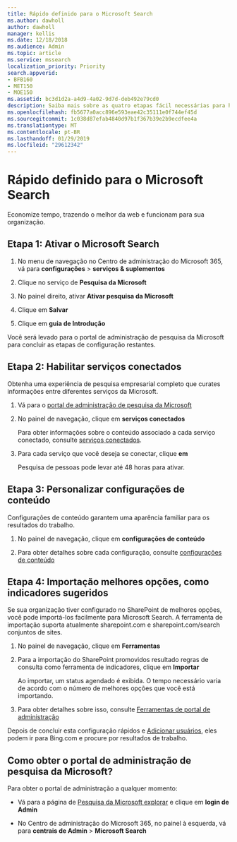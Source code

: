 ```yaml
---
title: Rápido definido para o Microsoft Search
ms.author: dawholl
author: dawholl
manager: kellis
ms.date: 12/18/2018
ms.audience: Admin
ms.topic: article
ms.service: mssearch
localization_priority: Priority
search.appverid:
- BFB160
- MET150
- MOE150
ms.assetid: bc3d1d2a-a4d9-4a02-9d7d-deb492e79cd0
description: Saiba mais sobre as quatro etapas fácil necessárias para habilitar e usar o Microsoft Search.
ms.openlocfilehash: fb5677a0acc896e593eae42c35111e0f744ef45d
ms.sourcegitcommit: 1c038d87efab4840d97b1f367b39e2b9ecdfee4a
ms.translationtype: MT
ms.contentlocale: pt-BR
ms.lasthandoff: 01/29/2019
ms.locfileid: "29612342"
---
```

# <a name="quick-set-up-for-microsoft-search"></a>Rápido definido para o Microsoft Search

Economize tempo, trazendo o melhor da web e funcionam para sua organização.
  
## <a name="step-1-turn-on-microsoft-search"></a>Etapa 1: Ativar o Microsoft Search

1. No menu de navegação no Centro de administração do Microsoft 365, vá para **configurações** \> **serviços &amp; suplementos**
    
2. Clique no serviço de **Pesquisa da Microsoft** 
    
3. No painel direito, ativar **Ativar pesquisa da Microsoft**
    
4. Clique em **Salvar**
    
5. Clique em **guia de Introdução**
  
Você será levado para o portal de administração de pesquisa da Microsoft para concluir as etapas de configuração restantes.
    
## <a name="step-2-enable-connected-services"></a>Etapa 2: Habilitar serviços conectados

Obtenha uma experiência de pesquisa empresarial completo que curates informações entre diferentes serviços da Microsoft.
  
1. Vá para o [portal de administração de pesquisa da Microsoft](https://www.bingforbusiness.com/admin)
    
2. No painel de navegação, clique em **serviços conectados**
    
    Para obter informações sobre o conteúdo associado a cada serviço conectado, consulte [serviços conectados](connected-services.md).
    
3. Para cada serviço que você deseja se conectar, clique **em**
    
    Pesquisa de pessoas pode levar até 48 horas para ativar.
    
## <a name="step-3-customize-content-settings"></a>Etapa 3: Personalizar configurações de conteúdo

Configurações de conteúdo garantem uma aparência familiar para os resultados do trabalho. 
  
1. No painel de navegação, clique em **configurações de conteúdo**
    
2. Para obter detalhes sobre cada configuração, consulte [configurações de conteúdo](content-settings.md)
    
## <a name="step-4-import-best-bets-as-suggested-bookmarks"></a>Etapa 4: Importação melhores opções, como indicadores sugeridos

Se sua organização tiver configurado no SharePoint de melhores opções, você pode importá-los facilmente para Microsoft Search. A ferramenta de importação suporta atualmente sharepoint.com e sharepoint.com/search conjuntos de sites. 
  
1. No painel de navegação, clique em **Ferramentas**
    
2. Para a importação do SharePoint promovidos resultado regras de consulta como ferramenta de indicadores, clique em **Importar**
    
    Ao importar, um status agendado é exibida. O tempo necessário varia de acordo com o número de melhores opções que você está importando.
    
3. Para obter detalhes sobre isso, consulte [Ferramentas de portal de administração](admin-portal-tools.md)
    
Depois de concluir esta configuração rápidos e [Adicionar usuários](add-users.md), eles podem ir para Bing.com e procure por resultados de trabalho. 
  
## <a name="how-do-i-get-to-the-microsoft-search-admin-portal"></a>Como obter o portal de administração de pesquisa da Microsoft?

Para obter o portal de administração a qualquer momento:
  
- Vá para a página de [Pesquisa da Microsoft explorar](https://www.bing.com/business/explore) e clique em **login de Admin**
    
- No Centro de administração do Microsoft 365, no painel à esquerda, vá para **centrais de Admin** \> **Microsoft Search**

  

